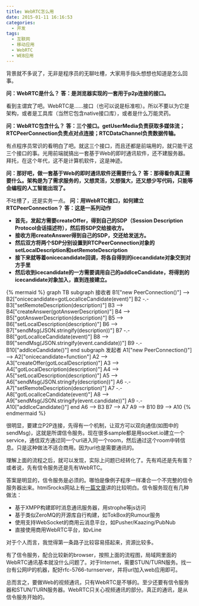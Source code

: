 ```yaml
---
title: WebRTC怎么用
date: 2015-01-11 16:16:53
categories:
  - 开发
tags:
  - 互联网
  - 移动应用
  - WebRTC
  - WEB应用
---
```

背景就不多说了，无非是程序员的无聊吐槽，大家用手指头想想也知道是怎么回事。

**问：WebRTC是什么？**
**答：是浏览器实现的一套用于p2p连接的接口。**

看到主谓宾了吧。WebRTC是......接口（也可以说是标准啦）。所以不要以为它是架构，或者是工具库（当然它包含native接口库），或者是什么万能灵药。

**问：WebRTC包含什么？**
**答：三个接口。getUserMedia负责获取多媒体流；RTCPeerConnection负责点对点连接；RTCDataChannel负责数据传输。**

有点程序员常识的看明白了吧。就这三个接口，而且还都是前端用的，就只能干这三个接口的事。光用前端就搞出一套基于Web的即时通讯软件，还不建服务器。拜托，在这个年代，这不是计算机软件，这是神迹。

**问：那好吧，做一套基于Web的即时通讯软件还需要什么？
答：那得看你真正需要什么。架构是为了需求服务的，又想灵活，又想强大，还又想少写代码，只能等会编程的人工智能出现了。**

不吐槽了，还是实务一点。
**问：用WebRTC接口，如何建立RTCPeerConnection？**
**答：这是一系列动作**
- **首先，发起方需要createOffer，得到自己的SDP（Session Description Protocol会话描述符），然后将SDP交给接收方。**
- **接收方用createAnswer得到自己的SDP，交还给发送方。**
- **然后双方将两个SDP分别设置到RTCPeerConnection对象的setLocalDescription和setRemoteDescription**
- **接下来就等着onicecandidate回调，将各自得到的icecandidate对象交到对方手里**
- **然后收到icecandidate的一方需要调用自己的addIceCandidate，将得到的icecandidate对象加入，直到连接建立。**

{% mermaid %}
graph TB
  subgraph 接收者
  B1["new PeerConnection()"] --> B2["onicecandidate=gotLocalIceCandidate(event)"]
  B2 -.- B3["setRemoteDescription(description)"]
  B3 --> B4["createAnswer(gotAnswerDescription)"]
  B4 --> B5["gotAnswerDescription(description)"]
  B5 --> B6["setLocalDescription(description)"]
  B6 --> B7["sendMsg(JSON.stringify(description))"]
  B7 -.- B8["gotLocalIceCandidate(event)"]
  B8 --> B9["sendMsg(JSON.stringify(event.candidate))"]
  B9 -.- B10["addIceCandidate()"]
  end
  subgraph 发起者
  A1["new PeerConnection()"] --> A2["onicecandidate=function"]
  A2 --> A3["createOffer(gotLocalDescription)"]
  A3 --> A4["gotLocalDescription(description)"]
  A4 --> A5["setLocalDescription(description)"]
  A5 --> A6["sendMsg(JSON.stringify(description))"]
  A6 -.- A7["setRemoteDescription(description)"]
  A7 -.- A8["gotLocalIceCandidate(event)"]
  A8 --> A9["sendMsg(JSON.stringify(event.candidate))"]
  A9 -.- A10["addIceCandidate()"]
  end
  A6 --> B3
  B7 --> A7
  A9 --> B10
  B9 --> A10
{% endmermaid %}

很明显，要建立P2P连接，先得有一个机制，让双方可以双向通信(如图中的sendMsg)，这就是所谓信令服务。现在很多sample都是用socket.io建立一个service，通信双方通过同一个url进入同一个room，然后通过这个room中转信息。只是这种做法不适合商用。因为url也是需要通讯的。

理解上面的流程之后，就可以发现，实际上问题已经转化了。先有鸡还是先有蛋？或者说，先有信令服务还是先有WebRTC。

答案是明显的，信令服务是必须的。哪怕是像例子程序一样凑合一个不完整的信令服务器出来。html5rocks网站上有[一篇文章](http://www.html5rocks.com/en/tutorials/webrtc/infrastructure/)讲的比较明白。信令服务现在有几种做法：

* 基于XMPP构建即时消息通讯服务器，用strophe等js访问
* 基于类似ZeroMQ的开源库自行构建，如TokBox的Rumour服务
* 使用支持WebSocket的商用云消息平台，如Pusher/Kaazing/PubNub
* 直接使用商用WebRTC平台，如vLine

对于个人而言，我觉得第一条路子比较容易搭起来，资源比较多。

有了信令服务，配合比较新的browser，按照上面的流程图，局域网里面的WebRTC通讯基本就没什么问题了。对于Internet，需要STUN/TURN服务。找一台有公网IP的机器，配好rfc-5766-turnserver，并将url加入web应用即可。

总而言之，要做Web的视频通讯，只有WebRTC是不够的。至少还要有信令服务器和STUN/TURN服务器。WebRTC只关心视频通讯的部分。真正的通讯，是从信令服务开始的。
